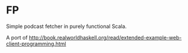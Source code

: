 # FP

Simple podcast fetcher in purely functional Scala.

A port of http://book.realworldhaskell.org/read/extended-example-web-client-programming.html
